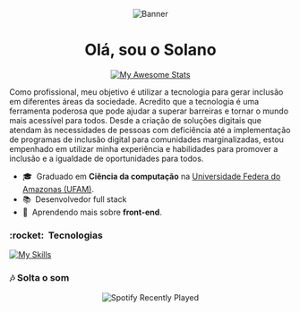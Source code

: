 <p align="center">
  <img src="https://capsule-render.vercel.app/api?type=wave&color=FF69B4&height=150&section=header" alt="Banner">
</p>

<h1 align="center">Olá, sou o Solano</h3>






<p align="center">
  <a href="https://git.io/SolanoOliveira">
    <img src="https://awesome-github-stats.azurewebsites.net/user-stats/SolanoOliveira?cardType=octocat&theme=jolly&preferLogin=false" alt="My Awesome Stats">
  </a>
</p>


Como profissional, meu objetivo é utilizar a tecnologia para gerar inclusão em diferentes áreas da sociedade. Acredito que a tecnologia é uma ferramenta poderosa que pode ajudar a superar barreiras e tornar o mundo mais acessível para todos. Desde a criação de soluções digitais que atendam às necessidades de pessoas com deficiência até a implementação de programas de inclusão digital para comunidades marginalizadas, estou empenhado em utilizar minha experiência e habilidades para promover a inclusão e a igualdade de oportunidades para todos.

- 🎓 &nbsp;Graduado em **Ciência da computação** na <a href="https://www.ufam.edu.br/">Universidade Federa do Amazonas (UFAM)</a>.
- 📚 &nbsp;Desenvolvedor full stack
- 🌱 &nbsp;Aprendendo mais sobre **front-end**.


<h3> :rocket: &nbsp;Tecnologias </h3>

[![My Skills](https://skillicons.dev/icons?i=c,java,python,kotlin,html,css,javascript,nodejs,express,mysql,linux,androidstudio,arduino,git,bootstrap,ps,ai,figma,xd&theme=light)](https://skillicons.dev)

<h3>🎶 Solta o som</h3>
<p align="center">
  <img src="https://spotify-recently-played-readme.vercel.app/api?user=lrhazm930pel9hd34k5fdt33o" alt="Spotify Recently Played">
</p>
